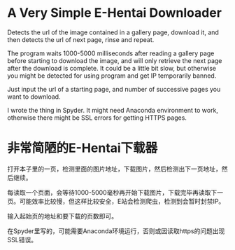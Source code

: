 # A Very Simple E-Hentai Downloader
Detects the url of the image contained in a gallery page, download it, and then detects the url of next page, rinse and repeat. 

The program waits 1000-5000 milliseconds after reading a gallery page before starting to download the image, and will only retrieve the next page after the download is complete. It could be a little bit slow, but otherwise you might be detected for using program and get IP temporarily banned.

Just input the url of a starting page, and number of successive pages you want to download.

I wrote the thing in Spyder. It might need Anaconda environment to work, otherwise there might be SSL errors for getting HTTPS pages.

# 非常简陋的E-Hentai下载器
打开本子里的一页，检测里面的图片地址，下载图片，然后检测出下一页地址，然后继续。

每读取一个页面，会等待1000-5000毫秒再开始下载图片，下载完毕再读取下一页。可能效率比较慢，但这样比较安全，E站会检测爬虫，检测到会暂时封禁IP。

输入起始页的地址和要下载的页数即可。

在Spyder里写的，可能需要Anaconda环境运行，否则或因读取https的问题出现SSL错误。
